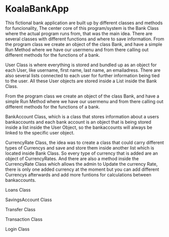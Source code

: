 # KoalaBankApp 

This fictional bank application are built up by different classes and methods for funcionality, The center core of this program/system is the Bank Class where the actual program
runs from, that was the main idea. There are several classes with different functions and where to save information. From the program class we create an object of the class Bank, 
and have a simple Run Method where we have our usermenu and from there calling out different methods for the functions of a bank.

User Class is where everything is stored and bundled up as an object for each User, like username, first name, last name, an emailadress. There are also several lists 
connected to each user for further information being tied to the user. All these User objects are stored inside a List inside the Bank Class.

From the program class we create an object of the class Bank, and have a simple Run Method where we have our usermenu and from there calling out different methods for the 
functions of a bank.

BankAccount Class, which is a class that stores information about a users bankaccounts and each bank account is an object that is being stored inside a list inside the 
User Object, so the bankaccounts will always be linked to the specific user object.

CurrencyRate Class, the idea was to create a class that could carry different types of Currencys and save and store them inside another list which is located
inside Bank Class. So every type of currency that is added are an object of CurrencyRates. And there are also a method inside the CurrencyRate Class which allows the admin to 
Update the currency Rate, there is only one added currency at the moment but you can add different Currencys afterwards and add more funtions for calculations between bankaccounts.

Loans Class

SavingsAccount Class

Transfer Class

Transaction Class

Login Class
